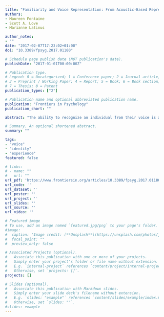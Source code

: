 ```yaml
---
title: "Familiarity and Voice Representation: From Acoustic-Based Representation to Voice Averages"
authors:
- Maureen Fontaine
- Scott A. Love
- Marianne Latinus

author_notes:
- ""
date: "2017-02-07T17:23:02+01:00"
doi: "10.3389/fpsyg.2017.01180"

# Schedule page publish date (NOT publication's date).
publishDate: "2017-01-01T00:00:00Z"

# Publication type.
# Legend: 0 = Uncategorized; 1 = Conference paper; 2 = Journal article;
# 3 = Preprint / Working Paper; 4 = Report; 5 = Book; 6 = Book section;
# 7 = Thesis; 8 = Patent
publication_types: ["2"]

# Publication name and optional abbreviated publication name.
publication: "Frontiers in Psychology"
publication_short: ""

abstract: "The ability to recognize an individual from their voice is a widespread ability with a long evolutionary history. Yet, the perceptual representation of familiar voices is ill-defined. In two experiments, we explored the neuropsychological processes involved in the perception of voice identity. We specifically explored the hypothesis that familiar voices (trained-to-familiar (Experiment 1), and famous voices (Experiment 2)) are represented as a whole complex pattern, well approximated by the average of multiple utterances produced by a single speaker. In experiment 1, participants learned three voices over several sessions, and performed a three-alternative forced-choice identification task on original voice samples and several “speaker averages,” created by morphing across varying numbers of different vowels (e.g., [a] and [i]) produced by the same speaker. In experiment 2, the same participants performed the same task on voice samples produced by familiar speakers. The two experiments showed that for famous voices, but not for trained-to-familiar voices, identification performance increased and response times decreased as a function of the number of utterances in the averages. This study sheds light on the perceptual representation of familiar voices, and demonstrates the power of average in recognizing familiar voices. The speaker average captures the unique characteristics of a speaker, and thus retains the information essential for recognition; it acts as a prototype of the speaker."

# Summary. An optional shortened abstract.
summary: ""

tags:
- "voice"
- "identity"
- "experience"
featured: false

# links:
# - name: ""
#   url: ""
url_pdf: 'https://www.frontiersin.org/articles/10.3389/fpsyg.2017.01180/pdf'
url_code: ''
url_dataset: ''
url_poster: ''
url_project: ''
url_slides: ''
url_source: ''
url_video: ''

# Featured image
# To use, add an image named `featured.jpg/png` to your page's folder.
#image:
#  caption: 'Image credit: [**Unsplash**](https://unsplash.com/photos/jdD8gXaTZsc)'
#  focal_point: ""
#  preview_only: false

# Associated Projects (optional).
#   Associate this publication with one or more of your projects.
#   Simply enter your project's folder or file name without extension.
#   E.g. `internal-project` references `content/project/internal-project/index.md`.
#   Otherwise, set `projects: []`.
projects: []

# Slides (optional).
#   Associate this publication with Markdown slides.
#   Simply enter your slide deck's filename without extension.
#   E.g. `slides: "example"` references `content/slides/example/index.md`.
#   Otherwise, set `slides: ""`.
#slides: example
---
```

